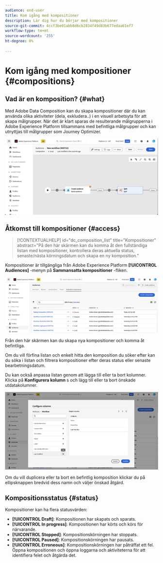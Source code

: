 ```yaml
---
audience: end-user
title: Kom igång med kompositioner
description: Lär dig hur du börjar med kompositioner
source-git-commit: 4ccf3be01abb8d6cb2834f49d83b677edaa61ef7
workflow-type: tm+mt
source-wordcount: '255'
ht-degree: 0%

---
```


# Kom igång med kompositioner {#compositions}

## Vad är en komposition? {#what}

Med Adobe Data Composition kan du skapa kompositioner där du kan använda olika aktiviteter (dela, exkludera..) i en visuell arbetsyta för att skapa målgrupper. När det är klart sparas de resulterande målgrupperna i Adobe Experience Platform tillsammans med befintliga målgrupper och kan utnyttjas till målgrupper som Journey Optimizer.

![](assets/composition-example.png)

## Åtkomst till kompositioner {#access}

>[!CONTEXTUALHELP]
>id="dc_composition_list"
>title="Kompositioner"
>abstract="På den här skärmen kan du komma åt den fullständiga listan med kompositioner, kontrollera deras aktuella status, senaste/nästa körningsdatum och skapa en ny komposition."

Kompositioner är tillgängliga från Adobe Experience Platform **[!UICONTROL Audiences]** -menyn på **Sammansatta kompositioner** -fliken.

![](assets/compositions-list.png)

Från den här skärmen kan du skapa nya kompositioner och komma åt befintliga.

Om du vill förfina listan och enkelt hitta den komposition du söker efter kan du söka i listan och filtrera kompositioner efter deras status eller senaste bearbetningsdatum.

Du kan också anpassa listan genom att lägga till eller ta bort kolumner. Klicka på **Konfigurera kolumn** s och lägg till eller ta bort önskade utdatakolumner.

![](assets/compositions-columns.png)

Om du vill duplicera eller ta bort en befintlig komposition klickar du på ellipsknappen bredvid dess namn och väljer önskad åtgärd.

## Kompositionsstatus {#status}

Kompositioner kan ha flera statusvärden:

* **[!UICONTROL Draft]**: Kompositionen har skapats och sparats.
* **[!UICONTROL In progress]**: Kompositionen har körts och körs för närvarande.
* **[!UICONTROL Stopped]**: Kompositionskörningen har stoppats.
* **[!UICONTROL Paused]**: Kompositionskörningen har pausats.
* **[!UICONTROL Erroneous]**: Kompositionskörningen har påträffat ett fel. Öppna kompositionen och öppna loggarna och aktiviteterna för att identifiera felet och åtgärda det.

